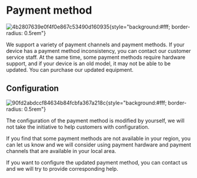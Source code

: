 # Payment method

![4b2807639e0f4f0e867c53490d160935](/images/4b2807639e0f4f0e867c53490d160935.jpg){style="background:#fff; border-radius: 0.5rem"}

We support a variety of payment channels and payment methods. If your device has a payment method inconsistency, you can contact our customer service staff. At the same time, some payment methods require hardware support, and if your device is an old model, it may not be able to be updated. You can purchase our updated equipment.

## Configuration

![90fd2abdccf84634b84fcbfa367a218c](/images/90fd2abdccf84634b84fcbfa367a218c.jpg){style="background:#fff; border-radius: 0.5rem"}

The configuration of the payment method is modified by yourself, we will not take the initiative to help customers with configuration.

If you find that some payment methods are not available in your region, you can let us know and we will consider using payment hardware and payment channels that are available in your local area.

If you want to configure the updated payment method, you can contact us and we will try to provide corresponding help.
